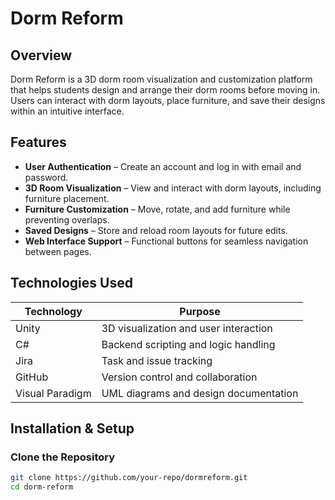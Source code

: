 # Dorm Reform

## Overview
Dorm Reform is a 3D dorm room visualization and customization platform that helps students design and arrange their dorm rooms before moving in. Users can interact with dorm layouts, place furniture, and save their designs within an intuitive interface.

## Features
- **User Authentication** – Create an account and log in with email and password.  
- **3D Room Visualization** – View and interact with dorm layouts, including furniture placement.  
- **Furniture Customization** – Move, rotate, and add furniture while preventing overlaps.  
- **Saved Designs** – Store and reload room layouts for future edits.  
- **Web Interface Support** – Functional buttons for seamless navigation between pages.  

## Technologies Used
| Technology | Purpose |  
|------------|---------|  
| Unity | 3D visualization and user interaction |  
| C# | Backend scripting and logic handling |  
| Jira | Task and issue tracking |  
| GitHub | Version control and collaboration |  
| Visual Paradigm | UML diagrams and design documentation |  

## Installation & Setup  

### Clone the Repository  
```bash
git clone https://github.com/your-repo/dormreform.git
cd dorm-reform
